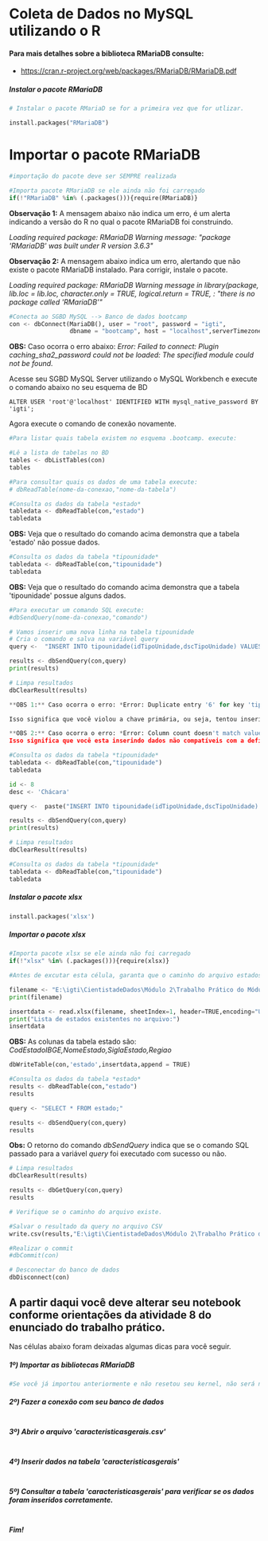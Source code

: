 # Coleta de Dados no MySQL utilizando o R

#### Para mais detalhes sobre a biblioteca RMariaDB consulte:
* https://cran.r-project.org/web/packages/RMariaDB/RMariaDB.pdf

##### Instalar o pacote RMariaDB


```python
# Instalar o pacote RMariaD se for a primeira vez que for utlizar.

install.packages("RMariaDB")
```

# Importar o pacote RMariaDB


```python
#importação do pacote deve ser SEMPRE realizada

#Importa pacote RMariaDB se ele ainda não foi carregado
if(!"RMariaDB" %in% (.packages())){require(RMariaDB)}
```

**Observação 1:** A mensagem abaixo não indica um erro, é um alerta indicando a versão do R no qual o pacote RMariaDB foi construindo.

*Loading required package: RMariaDB
Warning message:
"package 'RMariaDB' was built under R version 3.6.3"*

**Observação 2:** A mensagem abaixo indica um erro, alertando que não existe o pacote RMariaDB instalado. Para corrigir, instale o pacote.

*Loading required package: RMariaDB
Warning message in library(package, lib.loc = lib.loc, character.only = TRUE, logical.return = TRUE, :
"there is no package called 'RMariaDB'"*



```python
#Conecta ao SGBD MySQL --> Banco de dados bootcamp
con <- dbConnect(MariaDB(), user = "root", password = "igti",
                 dbname = "bootcamp", host = "localhost",serverTimezone='UTC')
```

**OBS:** Caso ocorra o erro abaixo: 
*Error: Failed to connect: Plugin caching_sha2_password could not be loaded: The specified module could not be found.*

Acesse seu SGBD MySQL Server utilizando o MySQL Workbench e execute o comando abaixo no seu esquema de BD

    ALTER USER 'root'@'localhost' IDENTIFIED WITH mysql_native_password BY 'igti';

Agora execute o comando de conexão novamente.


```python
#Para listar quais tabela existem no esquema .bootcamp. execute:

#Lê a lista de tabelas no BD
tables <- dbListTables(con) 
tables
```


```python
#Para consultar quais os dados de uma tabela execute:
# dbReadTable(nome-da-conexao,"nome-da-tabela")

#Consulta os dados da tabela *estado*
tabledata <- dbReadTable(con,"estado")
tabledata
```

**OBS:** Veja que o resultado do comando acima demonstra que a tabela 'estado' não possue dados.


```python
#Consulta os dados da tabela *tipounidade*
tabledata <- dbReadTable(con,"tipounidade")
tabledata
```

**OBS:** Veja que o resultado do comando acima demonstra que a tabela 'tipounidade' possue alguns dados.


```python
#Para executar um comando SQL execute:
#dbSendQuery(nome-da-conexao,"comando")

# Vamos inserir uma nova linha na tabela tipounidade
# Cria o comando e salva na variável query
query <-  "INSERT INTO tipounidade(idTipoUnidade,dscTipoUnidade) VALUES(7,'Loft');"

results <- dbSendQuery(con,query)
print(results)

# Limpa resultados
dbClearResult(results)
```


```python
**OBS 1:** Caso ocorra o erro: *Error: Duplicate entry '6' for key 'tipounidade.PRIMARY' [1062]*

Isso significa que você violou a chave primária, ou seja, tentou inserir uma chave que já existe. Confira o valor da chave que esta inserindo, altere, e execute novamente.

**OBS 2:** Caso ocorra o erro: *Error: Column count doesn't match value count at row 1 [1136]*
Isso significa que você esta inserindo dados não compatíveis com a definição da tabela.

```


```python
#Consulta os dados da tabela *tipounidade*
tabledata <- dbReadTable(con,"tipounidade")
tabledata
```


```python
id <- 8
desc <- 'Chácara'

query <-  paste("INSERT INTO tipounidade(idTipoUnidade,dscTipoUnidade) VALUES(",id,",'",desc,"');",sep='')

results <- dbSendQuery(con,query)
print(results)

# Limpa resultados
dbClearResult(results)
```


```python
#Consulta os dados da tabela *tipounidade*
tabledata <- dbReadTable(con,"tipounidade")
tabledata
```

##### Instalar o pacote xlsx


```python
install.packages('xlsx')
```

##### Importar o pacote xlsx


```python
#Importa pacote xlsx se ele ainda não foi carregado
if(!"xlsx" %in% (.packages())){require(xlsx)}
```


```python
#Antes de excutar esta célula, garanta que o caminho do arquivo estados.xlsx esteja correto.

filename <- "E:\igti\CientistadeDados\Módulo 2\Trabalho Prático do Módulo 2\arquivoscomplementaresTrabalhoPratico/estados.xlsx"
print(filename)

insertdata <- read.xlsx(filename, sheetIndex=1, header=TRUE,encoding="UTF-8")
print("Lista de estados existentes no arquivo:")
insertdata
```

**OBS:** As colunas da tabela estado são: *CodEstadoIBGE,NomeEstado,SiglaEstado,Regiao*



```python
dbWriteTable(con,'estado',insertdata,append = TRUE)
```


```python
#Consulta os dados da tabela *estado*
results <- dbReadTable(con,"estado")
results
```


```python
query <- "SELECT * FROM estado;"

results <- dbSendQuery(con,query)
results
```

**Obs:** O retorno do comando *dbSendQuery* indica que se o comando SQL passado para a variável *query* foi executado com sucesso ou não.


```python
# Limpa resultados
dbClearResult(results)

results <- dbGetQuery(con,query)
results
```


```python
# Verifique se o caminho do arquivo existe.

#Salvar o resultado da query no arquivo CSV
write.csv(results,"E:\igti\CientistadeDados\Módulo 2\Trabalho Prático do Módulo 2\arquivoscomplementaresTrabalhoPratico/estadosDB.csv",row.names=FALSE,quote=FALSE)

#Realizar o commit
#dbCommit(con)
```


```python
# Desconectar do banco de dados
dbDisconnect(con)
```

## A partir daqui você deve alterar seu notebook conforme orientações da atividade 8 do enunciado do trabalho prático.

Nas células abaixo foram deixadas algumas dicas para você seguir.

##### 1º) Importar as bibliotecas RMariaDB 


```python
#Se você já importou anteriormente e não resetou seu kernel, não será necessário importar

```

##### 2º) Fazer a conexão com seu banco de dados


```python

```

##### 3º) Abrir o arquivo 'caracteristicasgerais.csv'


```python

```

##### 4º) Inserir dados na tabela 'caracteristicasgerais'


```python

```

##### 5º) Consultar a tabela 'caracteristicasgerais' para verificar se os dados foram inseridos corretamente.


```python

```

##### Fim!


```python

```
